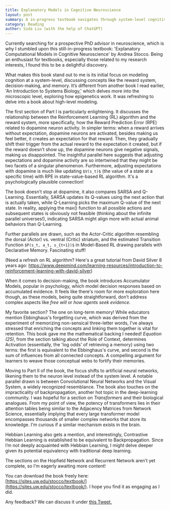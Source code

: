 ```yaml
---
title: Explanatory Models in Cognitive Neuroscience
layout: post
summary: A in-progress textbook navigates through system-level cognitive modeling, paralleling computational algorithms like RL with neural phenomena.
category: Reading
author: Sida Liu (with the help of ChatGPT)
---
```

Currently searching for a prospective PhD advisor in neuroscience, which is why I stumbled upon this still-in-progress textbook: 'Explanatory Computational Models in Cognitive Neuroscience' by Andrea Stocco. Being an enthusiast for textbooks, especially those related to my research interests, I found this to be a delightful discovery.

What makes this book stand out to me is its initial focus on modeling cognition at a system-level, discussing concepts like the reward system, decision-making, and memory. It’s different from another book I read earlier, 'An Introduction to Systems Biology,' which delves more into the microscopic level, exploring how epigenetics work. It was refreshing to delve into a book about high-level modeling.

The first section of Part I is particularly enlightening. It discusses the relationship between the Reinforcement Learning (RL) algorithm and the reward system, more specifically, how the Reward Prediction Error (RPE) related to dopamine neuron activity. In simpler terms: when a reward arrives without expectation, dopamine neurons are activated, besides making us feel better, it creates an expectation for that reward. Then, they gradually shift their trigger from the actual reward to the expectation it created, but if the reward doesn’t show up, the dopamine neurons give negative signals, making us disappointed. The insightful parallel here suggests that adjusting expectations and dopamine activity are so intertwined that they might be two facets of a singular phenomenon. Furthermore, adjusting expectations with dopamine is much like updating `$V(s_t)$` (the value of a state at a specific time) with RPE in state-value-based RL algorithm. It's a psychologically plausible connection!

The book doesn’t stop at dopamine, it also compares SARSA and Q-Learning. Essentially, SARSA updates its Q-values using the next action that is actually taken, while Q-Learning picks the maximum Q-value of the next state. In reality, applying the max() function to all possible actions and subsequent states is obviously not feasible (thinking about the infinite parallel universes!), indicating SARSA might align more with actual animal behaviors than Q-Learning.

Further parallels are drawn, such as the Actor-Critic algorithm resembling the dorsal (Actor) vs. ventral (Critic) striatum, and the estimated Transition Function `$P(s_t, a_t, s_{t+1})$` in Model-Based RL drawing parallels with Declarative Memory. Fascinating stuff!

(Need a refresh on RL algorithm? Here's a great tutorial from David Silver 8 years ago: https://www.deepmind.com/learning-resources/introduction-to-reinforcement-learning-with-david-silver)

When it comes to decision-making, the book introduces Accumulator Models, popular in psychology, which model decision responses based on accumulated evidence. It feels like there's room for more exploration here though, as these models, being quite straightforward, don’t address complex aspects like *free will* or *how agents seek evidence*.

My favorite section? The one on long-term memory! While educators mention Ebbinghaus's forgetting curve, which was derived from the experiment of memorizing non-sensical three-letter words, I’ve always stressed that enriching the concepts and linking them together is vital for retention. This book gave me the mathematical backing I needed! *Equation (25)*, from the section talking about the Role of Context, determines Activation (essentially, the 'log odds' of retrieving a memory) using two terms: the first is equivalent to the Ebbinghaus's curve, and second is the sum of influences from all connected concepts. A compelling argument for learners to weave those conceptual webs to fortify their memories.

Moving to Part II of the book, the focus shifts to artificial neural networks, likening them to the neuron level instead of the system level. A notable parallel drawn is between Convolutional Neural Networks and the Visual System, a widely recognized resemblance. The book also touches on the impracticality of backpropagation, another hot topic in the deep-learning community. I was hopeful for a section on *Transformers* and their biological analogues. From my point of view, the potency of transformers lies in their attention tables being similar to the Adjacency Matrices from Network Science, essentially implying that every large transformer model encompasses thousands of smaller complex networks that store its knowledge. I'm curious if a similar mechanism exists in the brain.

Hebbian Learning also gets a mention, and interestingly, Contrastive Hebbian Learning is established to be equivalent to Backpropagation. Since I’m not deeply acquainted with Hebbian Learning, I might delve deeper given its potential equivalency with traditional deep learning.

The sections on the Hopfield Network and Recurrent Network aren’t yet complete, so I’m eagerly awaiting more content!

You can download the book freely here: [https://sites.uw.edu/stocco/textbook/](https://sites.uw.edu/stocco/textbook/). I hope you find it as engaging as I did.

Any feedback? We can discuss it under [this Tweet. <i class="fab fa-twitter"></i>](https://twitter.com/liusida2007/status/1711759869060190359)